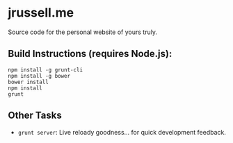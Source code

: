 # jrussell.me

Source code for the personal website of yours truly.

## Build Instructions (requires Node.js):

```
npm install -g grunt-cli
npm install -g bower
bower install
npm install
grunt
```

## Other Tasks

* `grunt server`: Live reloady goodness... for quick development feedback.
